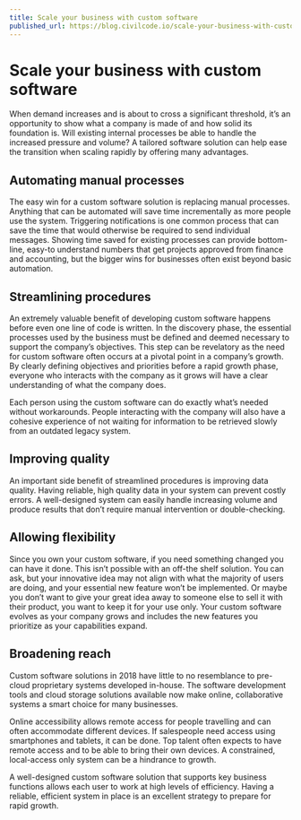 ```yaml
---
title: Scale your business with custom software
published_url: https://blog.civilcode.io/scale-your-business-with-custom-software-4ebf797c1f03
---
```


# Scale your business with custom software

When demand increases and is about to cross a significant threshold, it’s an opportunity to show what a company is made of and how solid its foundation is. Will existing internal processes be able to handle the increased pressure and volume? A tailored software solution can help ease the transition when scaling rapidly by offering many advantages.

## Automating manual processes

The easy win for a custom software solution is replacing manual processes. Anything that can be automated will save time incrementally as more people use the system. Triggering notifications is one common process that can save the time that would otherwise be required to send individual messages. Showing time saved for existing processes can provide bottom-line, easy-to understand numbers that get projects approved from finance and accounting, but the bigger wins for businesses often exist beyond basic automation.

## Streamlining procedures

An extremely valuable benefit of developing custom software happens before even one line of code is written. In the discovery phase, the essential processes used by the business must be defined and deemed necessary to support the company’s objectives. This step can be revelatory as the need for custom software often occurs at a pivotal point in a company’s growth. By clearly defining objectives and priorities before a rapid growth phase, everyone who interacts with the company as it grows will have a clear understanding of what the company does.

Each person using the custom software can do exactly what’s needed without workarounds. People interacting with the company will also have a cohesive experience of not waiting for information to be retrieved slowly from an outdated legacy system.

## Improving quality

An important side benefit of streamlined procedures is improving data quality. Having reliable, high quality data in your system can prevent costly errors. A well-designed system can easily handle increasing volume and produce results that don’t require manual intervention or double-checking.

## Allowing flexibility

Since you own your custom software, if you need something changed you can have it done. This isn’t possible with an off-the shelf solution. You can ask, but your innovative idea may not align with what the majority of users are doing, and your essential new feature won’t be implemented. Or maybe you don’t want to give your great idea away to someone else to sell it with their product, you want to keep it for your use only. Your custom software evolves as your company grows and includes the new features you prioritize as your capabilities expand.

## Broadening reach

Custom software solutions in 2018 have little to no resemblance to pre-cloud proprietary systems developed in-house. The software development tools and cloud storage solutions available now make online, collaborative systems a smart choice for many businesses.

Online accessibility allows remote access for people travelling and can often accommodate different devices. If salespeople need access using smartphones and tablets, it can be done. Top talent often expects to have remote access and to be able to bring their own devices. A constrained, local-access only system can be a hindrance to growth.

A well-designed custom software solution that supports key business functions allows each user to work at high levels of efficiency. Having a reliable, efficient system in place is an excellent strategy to prepare for rapid growth.